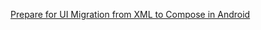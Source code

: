 [Prepare for UI Migration from XML to Compose in Android](https://ichwansholihin.medium.com/prepare-for-ui-migration-from-xml-to-compose-in-android-014c5de2174e)
